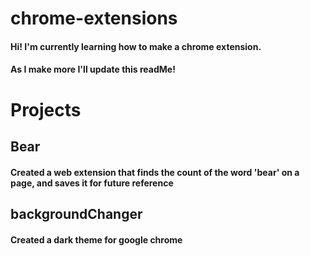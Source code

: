 # chrome-extensions

#### Hi! I'm currently learning how to make a chrome extension.
#### As I make more I'll update this readMe!

# Projects

## Bear
#### Created a web extension that finds the count of the word 'bear' on a page, and saves it for future reference

## backgroundChanger
#### Created a dark theme for google chrome
